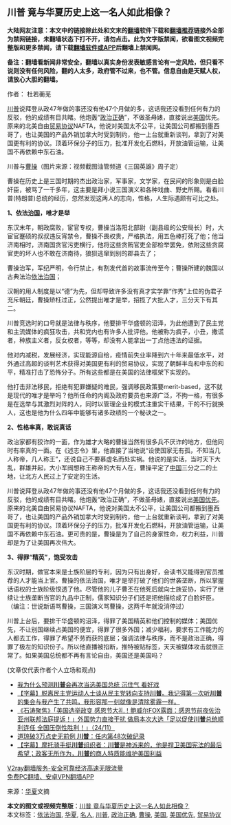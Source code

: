  <h2>川普 竟与华夏历史上这一名人如此相像？</h2> <p class="notice"><b>大陆网友注意：本文中的链接除此处和文末的<a href="https://github.com/bannedbook/fanqiang" >翻墙</a>软件下载和<a href="https://github.com/killgcd/justmysocks/blob/master/README.md">翻墙推荐</a>链接外全部为禁网链接，未翻墙状态下打不开，请勿点击。此为文字版禁闻，欲看图文视频完整版和更多禁闻，请下载<a href="https://github.com/bannedbook/fanqiang">翻墙软件或APP</a>后翻墙上禁闻网。</p><p>备注：翻墙看新闻非常安全，翻墙以真实身份发表敏感言论有一定风险，但只看不说则没有任何风险，翻的人太多，政府管不过来，也不管。信息自由是天赋人权，请放心大胆的翻墙。</b></p>  <div class="entry"> <p>作者： 杜若蘅芜</p> <p id="summary"><a href="https://www.bannedbook.org/bnews/tag/%e5%b7%9d%e6%99%ae/" class="st_tag internal_tag" rel="tag" title="标签 川普 下的日志">川普</a>说拜登从政47年做的事还没有他47个月做的多，这话我还没看到任何有力的反驳，他的成绩有目共睹。他炮轰“<a href="https://www.bannedbook.org/bnews/tag/%e6%94%bf%e6%b2%bb%e6%ad%a3%e7%a1%ae/" class="st_tag internal_tag" rel="tag" title="标签 政治正确 下的日志">政治正确</a>”，不做圣母婊，直接说出<a href="https://www.bannedbook.org/bnews/tag/%e7%be%8e%e5%9b%bd/" class="st_tag internal_tag" rel="tag" title="标签 美国 下的日志">美国</a>优先。原来的北美自由<a href="https://www.bannedbook.org/bnews/tag/%E8%B4%B8%E6%98%93%E5%8D%8F%E8%AE%AE/" class="st_tag internal_tag" rel="tag" title="标签 贸易协议 下的日志">贸易协议</a>NAFTA，他说对美国太不公平，让美国公司都搬到墨西哥了，也让美国的产品外销加拿大时受到制约，他一上台就重新谈判，拿到了对美国更有利的协议。顶着环保分子的压力，批准开发化石燃料，开放油管运输，让美国不再依赖中东石油。</p> <p id="conimg">川普与<a href="https://www.bannedbook.org/bnews/tag/%e6%9b%b9%e6%93%8d/" class="st_tag internal_tag" rel="tag" title="标签 曹操 下的日志">曹操</a>（图片来源：视频截图油管频道《三国英雄》周子定）</p> <p>曹操在历史上是三国时期的杰出政治家，军事家，文学家，在民间的形象则是白脸奸臣，被骂了一千多年，这主要是拜小说三国演义和各种戏曲、野史所赐。看看川普(特朗普)总统的经历，忽然发现这两人的志向，性格，人生际遇颇有可比之处。</p>  <p><strong>1、依法<span class='wp_keywordlink'><a href="https://www.bannedbook.org/forum24/topic8925.html" title="《治国大道》" target="_blank">治国</a></span>，唯才是举</strong></p> <p>东汉末年，朝政腐败，宦官专权，曹操当洛阳北部尉（副县级的公安局长）时，大宦官蹇硕的叔叔违反宵禁令，曹操不畏权贵，严格执法，用五色棒打死了他；他当济南相时，济南国贪官污吏横行，他将这些贪贿官吏全部检举罢免，依附这些贪腐官吏的坏人也不敢在济南待，狼狈逃窜到别的郡县去了；</p> <p>曹操治军，军纪严明，令行禁止，有割发代首的故事流传至今；曹操所建的魏国以古典法治<a href="https://www.bannedbook.org/bnews/tag/%e4%be%9d%e6%b3%95%e6%b2%bb%e5%9b%bd/" class="st_tag internal_tag" rel="tag" title="标签 依法治国 下的日志">依法治国</a>；</p> <p>汉朝的用人制度是以“德”为先，但却导致许多没有真才实学靠“作秀”上位的伪君子充斥朝廷，曹操矫枉过正，公然提出唯才是举，招揽了大批人才，三分天下有其二。</p>  <p>川普竞选时的口号就是法律与秩序，他要排干华盛顿的沼泽，为此他遭到了民主党和主流媒体的疯狂攻击，共和党内也有许多人批评他。他被称为疯子，小丑，撒谎者，种族主义者，反女权者，等等，却没有人能拿出一丁点他违法的证据。</p> <p>他对内减税，发展经济，实现能源自给，疫情前失业率降到六十年来最低水平，对外通过高超的谈判艺术获得对美国更有利的贸易协议，实现了朝鲜半岛和中东的和平，精准打击了恐怖分子。所有这些都是在美国的法律框架下实现的。</p> <p>他打击非法移民，拒绝有犯罪嫌疑的难民，强调移民政策要merit-based，这不就是现代的唯才是举吗？他所任命的内阁及政府要员也来源广泛，不拘一格，有很多是在选举与其激烈对阵的人，同时以管理企业的模式注重实干结果，干的不行就换人，这也是他为什么四年中能够有诸多政绩的一个秘诀之一。</p> <p><strong>2、性格率真，敢说真话</strong></p>  <p>政治家都有狡诈的一面，作为雄才大略的曹操当然有很多兵不厌诈的地方，但他同时有率真的一面。在《述志令》里，他直接了当地说“设使国家无有孤，不知当几人称帝，几人称王”，还说自己不要慕虚名而处实祸。他说的是实话，当时天下大乱，群雄并起，大小军阀想称王称帝的大有人在，曹操平定了<span class='wp_keywordlink_affiliate'><a href="https://www.bannedbook.org/" title="中国" target="_blank">中国</a></span>三分之二的土地，让北方人民过上了安定的生活。</p> <p>川普说拜登从政47年做的事还没有他47个月做的多，这话我还没看到任何有力的反驳，他的成绩有目共睹。他炮轰“政治正确”，不做圣母婊，直接说出<a href="https://www.bannedbook.org/bnews/tag/%E7%BE%8E%E5%9B%BD%E4%BC%98%E5%85%88/" class="st_tag internal_tag" rel="tag" title="标签 美国优先 下的日志">美国优先</a>。原来的北美自由贸易协议NAFTA，他说对美国太不公平，让美国公司都搬到墨西哥了，也让美国的产品外销加拿大时受到制约，他一上台就重新谈判，拿到了对美国更有利的协议。顶着环保分子的压力，批准开发化石燃料，开放油管运输，让美国不再依赖中东石油。更可贵的是，曹操是为了自己的身家性命，权力利益，川普却是为了让美国再次伟大。</p> <p><strong>3、得罪“精英”，饱受攻击</strong></p> <p>东汉时期，做官本来是士族阶层的专利，因为只有出身好，会读书又能得到官员推荐的人才能当上官。曹操的依法治国，唯才是举打破了他们的世袭垄断，所以掌握话语权的士族阶级恨透了他。尽管他的儿子曹丕在他死后就向士族妥协，实行了继续让士族垄断当官的九品中正制，儒家知识分子们还是把他描绘成了白脸奸臣。（编注：世说新语骂曹操，三国演义骂曹操，这两千年就没消停过）</p>  <p>川普上台后，要排干华盛顿的沼泽，得罪了美国精英和他们控制的媒体；美国优先，不让别国继续占美国的便宜，得罪了很多外国；减少福利，要求有工作能力的人都去工作，得罪了希望不劳而获的底层；强调法律与秩序，而不是政治正确，得罪了极左的知识份子。所以他直播被掐断，推特被贴标签，天天被媒体攻击就很正常了。如果美国总统都不再有言论自由，美国还是美国吗？</p> <p>(文章仅代表作者个人立场和观点)</p> <ul class='op-related-articles' title='相关阅读'> <li><a href='https://www.bannedbook.org/bnews/comments/20201125/1436714.html' target='_blank'>我为什么预测<b>川普</b>会再次当选美国总统 沉住气 看好戏</a></li> <li><a href='https://www.bannedbook.org/bnews/bannedvideo/20201125/1436709.html' target='_blank'>【字幕】脱离民主党运动人士谈从民主党转向支持<b>川普</b>。我记得第一次听<b>川普</b>的集会与我产生了共鸣，我形容那一刻就像是清除雾霾一样。</a></li> <li><a href='https://www.bannedbook.org/bnews/bannedvideo/20201125/1436690.html' target='_blank'>《石涛聚焦》「美国选举政变 感恩节大礼！鲍威尔FOX露面：感恩节前夜佐治亚州联邦法庭提诉！」外国势力直接干扰 做局本次大选「足以促使<b>川普</b>总统顺利连任 全国压倒性胜利！」（24/11）</a></li> <li><a href='https://www.bannedbook.org/bnews/taiwannews/20201125/1436686.html' target='_blank'>道琼破3万点史无前例 <b>川普</b>：任内第48次破纪录</a></li> <li><a href='https://www.bannedbook.org/bnews/bannedvideo/20201125/1436682.html' target='_blank'>【字幕】摩托骑手挺<b>川普</b>组织者：<b>川普</b>是神派来的，他是捍卫美国宪法的最后希望；政客无所作为，<b>川普</b>的商人特质能维护美国利益</a></li> </ul> <p class="texttj"> <a href="https://www.bannedbook.org/forum23/topic22702.html" target="_blank">V2ray翻墙服务-安全可靠经济高速无限流量</a><br/> <a href="https://github.com/bannedbook/fanqiang/wiki/%E7%A6%81%E9%97%BB%E7%BD%91%E5%AE%89%E5%8D%93%E7%BF%BB%E5%A2%99%E6%96%B0%E9%97%BBAPP" target="_blank">免费PC翻墙、安卓VPN翻墙APP</a></p><p> 来源：<a href="https://www.bannedbook.org/bnews/tag/%E5%8D%8E%E5%A4%8F/" class="st_tag internal_tag" rel="tag" title="标签 华夏 下的日志">华夏</a>文摘 </p><a name='sharetosocial'></a>       <div><b>本文的图文或视频完整版</b>：<a href='https://www.bannedbook.org/bnews/comments/20201125/1436713.html'>川普 竟与华夏历史上这一名人如此相像？</a></div>  </div><!--END ENTRY--> <div class="postfooter"> <div>本文标签：<a href="https://www.bannedbook.org/bnews/tag/%e4%be%9d%e6%b3%95%e6%b2%bb%e5%9b%bd/" rel="tag">依法治国</a>, <a href="https://www.bannedbook.org/bnews/tag/%E5%8D%8E%E5%A4%8F/" rel="tag">华夏</a>, <a href="https://www.bannedbook.org/bnews/tag/%E5%90%8D%E4%BA%BA/" rel="tag">名人</a>, <a href="https://www.bannedbook.org/bnews/tag/%e5%b7%9d%e6%99%ae/" rel="tag">川普</a>, <a href="https://www.bannedbook.org/bnews/tag/%e6%94%bf%e6%b2%bb%e6%ad%a3%e7%a1%ae/" rel="tag">政治正确</a>, <a href="https://www.bannedbook.org/bnews/tag/%e6%9b%b9%e6%93%8d/" rel="tag">曹操</a>, <a href="https://www.bannedbook.org/bnews/tag/%e7%be%8e%e5%9b%bd/" rel="tag">美国</a>, <a href="https://www.bannedbook.org/bnews/tag/%E7%BE%8E%E5%9B%BD%E4%BC%98%E5%85%88/" rel="tag">美国优先</a>, <a href="https://www.bannedbook.org/bnews/tag/%E8%B4%B8%E6%98%93%E5%8D%8F%E8%AE%AE/" rel="tag">贸易协议</a></div>  </div><!--END POSTFOOTER--> 